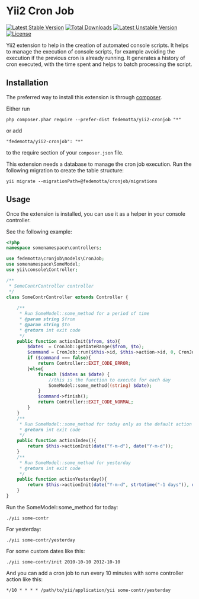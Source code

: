 Yii2 Cron Job
=============

[![Latest Stable Version](https://poser.pugx.org/fedemotta/yii2-cronjob/v/stable)](https://packagist.org/packages/fedemotta/yii2-cronjob) [![Total Downloads](https://poser.pugx.org/fedemotta/yii2-cronjob/downloads)](https://packagist.org/packages/fedemotta/yii2-cronjob) [![Latest Unstable Version](https://poser.pugx.org/fedemotta/yii2-cronjob/v/unstable)](https://packagist.org/packages/fedemotta/yii2-cronjob) [![License](https://poser.pugx.org/fedemotta/yii2-cronjob/license)](https://packagist.org/packages/fedemotta/yii2-cronjob)

Yii2 extension to help in the creation of automated console scripts. It helps to manage the execution of console scripts, for example avoiding the execution if the previous cron is already running. It generates a history of cron executed, with the time spent and helps to batch processing the script.

Installation
------------

The preferred way to install this extension is through [composer](http://getcomposer.org/download/).

Either run

```
php composer.phar require --prefer-dist fedemotta/yii2-cronjob "*"
```

or add

```
"fedemotta/yii2-cronjob": "*"
```

to the require section of your `composer.json` file.

This extension needs a database to manage the cron job execution. Run the following migration to create the table structure:

```
yii migrate --migrationPath=@fedemotta/cronjob/migrations
```

Usage
-----

Once the extension is installed, you can use it as a helper in your console controller.

See the following example:

```php
<?php
namespace somenamespace\controllers;

use fedemotta\cronjob\models\CronJob;
use somenamespace\SomeModel;
use yii\console\Controller;

/**
 * SomeContrController controller
 */
class SomeContrController extends Controller {
 
    /**
     * Run SomeModel::some_method for a period of time
     * @param string $from
     * @param string $to
     * @return int exit code
     */
    public function actionInit($from, $to){
        $dates  = CronJob::getDateRange($from, $to);
        $command = CronJob::run($this->id, $this->action->id, 0, CronJob::countDateRange($dates));
        if ($command === false){
            return Controller::EXIT_CODE_ERROR;
        }else{
            foreach ($dates as $date) {
                //this is the function to execute for each day
                SomeModel::some_method((string) $date);
            }
            $command->finish();
            return Controller::EXIT_CODE_NORMAL;
        }
    }
    /**
     * Run SomeModel::some_method for today only as the default action
     * @return int exit code
     */
    public function actionIndex(){
        return $this->actionInit(date("Y-m-d"), date("Y-m-d"));
    }
    /**
     * Run SomeModel::some_method for yesterday
     * @return int exit code
     */
    public function actionYesterday(){
        return $this->actionInit(date("Y-m-d", strtotime("-1 days")), date("Y-m-d", strtotime("-1 days")));
    }
}
```

Run the SomeModel::some_method for today:
```
./yii some-contr
```
For yesterday:
```
./yii some-contr/yesterday
```
For some custom dates like this:
```
./yii some-contr/init 2010-10-10 2012-10-10
```

And you can add a cron job to run every 10 minutes with some controller action like this:
```
*/10 * * * * /path/to/yii/application/yii some-contr/yesterday
```
